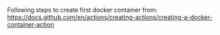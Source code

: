Following steps to create first docker container from:
https://docs.github.com/en/actions/creating-actions/creating-a-docker-container-action
